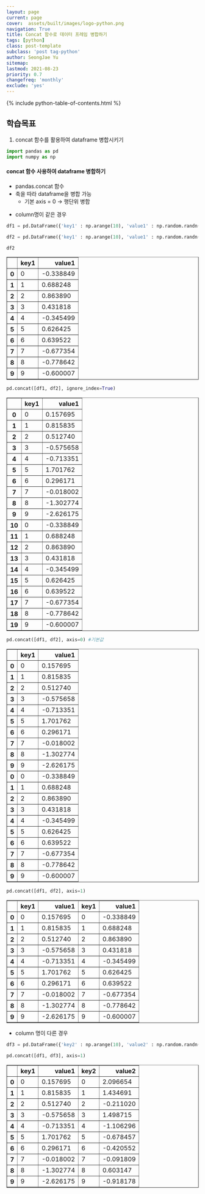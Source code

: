 ```yaml
---
layout: page
current: page
cover:  assets/built/images/logo-python.png
navigation: True
title: Concat 함수로 데이터 프레임 병합하기 
tags: [python]  
class: post-template
subclass: 'post tag-python'
author: SeongJae Yu
sitemap:
lastmod: 2021-08-23
priority: 0.7
changefreq: 'monthly'
exclude: 'yes'
---
```

{% include python-table-of-contents.html %}


## 학습목표
1. concat 함수를 활용하여 dataframe 병합시키기


```python
import pandas as pd
import numpy as np
```

#### concat 함수 사용하여 dataframe 병합하기
- pandas.concat 함수
- 축을 따라 dataframe을 병합 가능
    - 기본 axis = 0 -> 행단위 병합

* column명이 같은 경우


```python
df1 = pd.DataFrame({'key1' : np.arange(10), 'value1' : np.random.randn(10)})
```


```python
df2 = pd.DataFrame({'key1' : np.arange(10), 'value1' : np.random.randn(10)})
```


```python
df2
```




<div>
<style scoped>
    .dataframe tbody tr th:only-of-type {
        vertical-align: middle;
    }

    .dataframe tbody tr th {
        vertical-align: top;
    }

    .dataframe thead th {
        text-align: right;
    }
</style>
<table border="1" class="dataframe">
  <thead>
    <tr style="text-align: right;">
      <th></th>
      <th>key1</th>
      <th>value1</th>
    </tr>
  </thead>
  <tbody>
    <tr>
      <th>0</th>
      <td>0</td>
      <td>-0.338849</td>
    </tr>
    <tr>
      <th>1</th>
      <td>1</td>
      <td>0.688248</td>
    </tr>
    <tr>
      <th>2</th>
      <td>2</td>
      <td>0.863890</td>
    </tr>
    <tr>
      <th>3</th>
      <td>3</td>
      <td>0.431818</td>
    </tr>
    <tr>
      <th>4</th>
      <td>4</td>
      <td>-0.345499</td>
    </tr>
    <tr>
      <th>5</th>
      <td>5</td>
      <td>0.626425</td>
    </tr>
    <tr>
      <th>6</th>
      <td>6</td>
      <td>0.639522</td>
    </tr>
    <tr>
      <th>7</th>
      <td>7</td>
      <td>-0.677354</td>
    </tr>
    <tr>
      <th>8</th>
      <td>8</td>
      <td>-0.778642</td>
    </tr>
    <tr>
      <th>9</th>
      <td>9</td>
      <td>-0.600007</td>
    </tr>
  </tbody>
</table>
</div>




```python
pd.concat([df1, df2], ignore_index=True)
```




<div>
<style scoped>
    .dataframe tbody tr th:only-of-type {
        vertical-align: middle;
    }

    .dataframe tbody tr th {
        vertical-align: top;
    }

    .dataframe thead th {
        text-align: right;
    }
</style>
<table border="1" class="dataframe">
  <thead>
    <tr style="text-align: right;">
      <th></th>
      <th>key1</th>
      <th>value1</th>
    </tr>
  </thead>
  <tbody>
    <tr>
      <th>0</th>
      <td>0</td>
      <td>0.157695</td>
    </tr>
    <tr>
      <th>1</th>
      <td>1</td>
      <td>0.815835</td>
    </tr>
    <tr>
      <th>2</th>
      <td>2</td>
      <td>0.512740</td>
    </tr>
    <tr>
      <th>3</th>
      <td>3</td>
      <td>-0.575658</td>
    </tr>
    <tr>
      <th>4</th>
      <td>4</td>
      <td>-0.713351</td>
    </tr>
    <tr>
      <th>5</th>
      <td>5</td>
      <td>1.701762</td>
    </tr>
    <tr>
      <th>6</th>
      <td>6</td>
      <td>0.296171</td>
    </tr>
    <tr>
      <th>7</th>
      <td>7</td>
      <td>-0.018002</td>
    </tr>
    <tr>
      <th>8</th>
      <td>8</td>
      <td>-1.302774</td>
    </tr>
    <tr>
      <th>9</th>
      <td>9</td>
      <td>-2.626175</td>
    </tr>
    <tr>
      <th>10</th>
      <td>0</td>
      <td>-0.338849</td>
    </tr>
    <tr>
      <th>11</th>
      <td>1</td>
      <td>0.688248</td>
    </tr>
    <tr>
      <th>12</th>
      <td>2</td>
      <td>0.863890</td>
    </tr>
    <tr>
      <th>13</th>
      <td>3</td>
      <td>0.431818</td>
    </tr>
    <tr>
      <th>14</th>
      <td>4</td>
      <td>-0.345499</td>
    </tr>
    <tr>
      <th>15</th>
      <td>5</td>
      <td>0.626425</td>
    </tr>
    <tr>
      <th>16</th>
      <td>6</td>
      <td>0.639522</td>
    </tr>
    <tr>
      <th>17</th>
      <td>7</td>
      <td>-0.677354</td>
    </tr>
    <tr>
      <th>18</th>
      <td>8</td>
      <td>-0.778642</td>
    </tr>
    <tr>
      <th>19</th>
      <td>9</td>
      <td>-0.600007</td>
    </tr>
  </tbody>
</table>
</div>




```python
pd.concat([df1, df2], axis=0) #기본값
```




<div>
<style scoped>
    .dataframe tbody tr th:only-of-type {
        vertical-align: middle;
    }

    .dataframe tbody tr th {
        vertical-align: top;
    }

    .dataframe thead th {
        text-align: right;
    }
</style>
<table border="1" class="dataframe">
  <thead>
    <tr style="text-align: right;">
      <th></th>
      <th>key1</th>
      <th>value1</th>
    </tr>
  </thead>
  <tbody>
    <tr>
      <th>0</th>
      <td>0</td>
      <td>0.157695</td>
    </tr>
    <tr>
      <th>1</th>
      <td>1</td>
      <td>0.815835</td>
    </tr>
    <tr>
      <th>2</th>
      <td>2</td>
      <td>0.512740</td>
    </tr>
    <tr>
      <th>3</th>
      <td>3</td>
      <td>-0.575658</td>
    </tr>
    <tr>
      <th>4</th>
      <td>4</td>
      <td>-0.713351</td>
    </tr>
    <tr>
      <th>5</th>
      <td>5</td>
      <td>1.701762</td>
    </tr>
    <tr>
      <th>6</th>
      <td>6</td>
      <td>0.296171</td>
    </tr>
    <tr>
      <th>7</th>
      <td>7</td>
      <td>-0.018002</td>
    </tr>
    <tr>
      <th>8</th>
      <td>8</td>
      <td>-1.302774</td>
    </tr>
    <tr>
      <th>9</th>
      <td>9</td>
      <td>-2.626175</td>
    </tr>
    <tr>
      <th>0</th>
      <td>0</td>
      <td>-0.338849</td>
    </tr>
    <tr>
      <th>1</th>
      <td>1</td>
      <td>0.688248</td>
    </tr>
    <tr>
      <th>2</th>
      <td>2</td>
      <td>0.863890</td>
    </tr>
    <tr>
      <th>3</th>
      <td>3</td>
      <td>0.431818</td>
    </tr>
    <tr>
      <th>4</th>
      <td>4</td>
      <td>-0.345499</td>
    </tr>
    <tr>
      <th>5</th>
      <td>5</td>
      <td>0.626425</td>
    </tr>
    <tr>
      <th>6</th>
      <td>6</td>
      <td>0.639522</td>
    </tr>
    <tr>
      <th>7</th>
      <td>7</td>
      <td>-0.677354</td>
    </tr>
    <tr>
      <th>8</th>
      <td>8</td>
      <td>-0.778642</td>
    </tr>
    <tr>
      <th>9</th>
      <td>9</td>
      <td>-0.600007</td>
    </tr>
  </tbody>
</table>
</div>




```python
pd.concat([df1, df2], axis=1) 
```




<div>
<style scoped>
    .dataframe tbody tr th:only-of-type {
        vertical-align: middle;
    }

    .dataframe tbody tr th {
        vertical-align: top;
    }

    .dataframe thead th {
        text-align: right;
    }
</style>
<table border="1" class="dataframe">
  <thead>
    <tr style="text-align: right;">
      <th></th>
      <th>key1</th>
      <th>value1</th>
      <th>key1</th>
      <th>value1</th>
    </tr>
  </thead>
  <tbody>
    <tr>
      <th>0</th>
      <td>0</td>
      <td>0.157695</td>
      <td>0</td>
      <td>-0.338849</td>
    </tr>
    <tr>
      <th>1</th>
      <td>1</td>
      <td>0.815835</td>
      <td>1</td>
      <td>0.688248</td>
    </tr>
    <tr>
      <th>2</th>
      <td>2</td>
      <td>0.512740</td>
      <td>2</td>
      <td>0.863890</td>
    </tr>
    <tr>
      <th>3</th>
      <td>3</td>
      <td>-0.575658</td>
      <td>3</td>
      <td>0.431818</td>
    </tr>
    <tr>
      <th>4</th>
      <td>4</td>
      <td>-0.713351</td>
      <td>4</td>
      <td>-0.345499</td>
    </tr>
    <tr>
      <th>5</th>
      <td>5</td>
      <td>1.701762</td>
      <td>5</td>
      <td>0.626425</td>
    </tr>
    <tr>
      <th>6</th>
      <td>6</td>
      <td>0.296171</td>
      <td>6</td>
      <td>0.639522</td>
    </tr>
    <tr>
      <th>7</th>
      <td>7</td>
      <td>-0.018002</td>
      <td>7</td>
      <td>-0.677354</td>
    </tr>
    <tr>
      <th>8</th>
      <td>8</td>
      <td>-1.302774</td>
      <td>8</td>
      <td>-0.778642</td>
    </tr>
    <tr>
      <th>9</th>
      <td>9</td>
      <td>-2.626175</td>
      <td>9</td>
      <td>-0.600007</td>
    </tr>
  </tbody>
</table>
</div>



* column 명이 다른 경우


```python
df3 = pd.DataFrame({'key2' : np.arange(10), 'value2' : np.random.randn(10)})
```


```python
pd.concat([df1, df3], axis=1)
```




<div>
<style scoped>
    .dataframe tbody tr th:only-of-type {
        vertical-align: middle;
    }

    .dataframe tbody tr th {
        vertical-align: top;
    }

    .dataframe thead th {
        text-align: right;
    }
</style>
<table border="1" class="dataframe">
  <thead>
    <tr style="text-align: right;">
      <th></th>
      <th>key1</th>
      <th>value1</th>
      <th>key2</th>
      <th>value2</th>
    </tr>
  </thead>
  <tbody>
    <tr>
      <th>0</th>
      <td>0</td>
      <td>0.157695</td>
      <td>0</td>
      <td>2.096654</td>
    </tr>
    <tr>
      <th>1</th>
      <td>1</td>
      <td>0.815835</td>
      <td>1</td>
      <td>1.434691</td>
    </tr>
    <tr>
      <th>2</th>
      <td>2</td>
      <td>0.512740</td>
      <td>2</td>
      <td>-0.211020</td>
    </tr>
    <tr>
      <th>3</th>
      <td>3</td>
      <td>-0.575658</td>
      <td>3</td>
      <td>1.498715</td>
    </tr>
    <tr>
      <th>4</th>
      <td>4</td>
      <td>-0.713351</td>
      <td>4</td>
      <td>-1.106296</td>
    </tr>
    <tr>
      <th>5</th>
      <td>5</td>
      <td>1.701762</td>
      <td>5</td>
      <td>-0.678457</td>
    </tr>
    <tr>
      <th>6</th>
      <td>6</td>
      <td>0.296171</td>
      <td>6</td>
      <td>-0.420552</td>
    </tr>
    <tr>
      <th>7</th>
      <td>7</td>
      <td>-0.018002</td>
      <td>7</td>
      <td>-0.091809</td>
    </tr>
    <tr>
      <th>8</th>
      <td>8</td>
      <td>-1.302774</td>
      <td>8</td>
      <td>0.603147</td>
    </tr>
    <tr>
      <th>9</th>
      <td>9</td>
      <td>-2.626175</td>
      <td>9</td>
      <td>-0.918178</td>
    </tr>
  </tbody>
</table>
</div>


